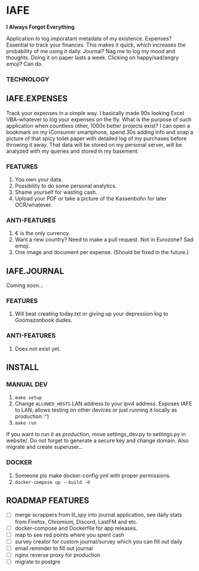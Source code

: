 # IAFE
**I Always Forget Everything**

Application to log imporatant metadata of my existence. Expenses? Essential to track your finances. This makes it quick, which increases the probability of me using it daily. Journal? Nag me to log my mood and thoughts. Doing it on paper lasts a week. Clicking on happy/sad/angry emoji? Can do.

### TECHNOLOGY


## IAFE.EXPENSES
Track your expenses in a simple way. I basically made 90s looking Excel VBA-whatever to log your expenses on the fly.
What is the purpose of such application when countless other, 1000x better projects exist? 
I can open a bookmark on my iConsumer smartphone, spend 30s adding info and snap a picture of that spicy toilet paper with detailed log of my purchases before throwing it away. That data will be stored on my personal server, will be analyzed with my queries and stored in my basement.

### FEATURES
1. You own your data.
2. Possibility to do some personal analytics.
3. Shame yourself for wasting cash.
4. Upload your PDF or take a picture of the Kassenbohn for later OCR/whatever.

### ANTI-FEATURES
1. € is the only currency.
2. Want a new country? Need to make a pull request. Not in Eurozone? Sad emoji.
3. One image and document per expense. (Should be fixed in the future.)

## IAFE.JOURNAL
Coming soon...

### FEATURES
1. Will beat creating today.txt or giving up your depression log to Goomazonbook dudes.

### ANTI-FEATURES
1. Does not exist yet.

## INSTALL
### MANUAL DEV
1. `make setup`
2. Change `ALLOWED_HOSTS` LAN address to your ipv4 address. Exposes IAFE to LAN, allows testing on other devices or just running it locally as production :^)
2. `make run`

If you want to run it as production, move settings_dev.py to settings.py in website/. Do not forget to generate a secure key and change domain. Also migrate and create superuser...

### DOCKER
1. Someone pls make docker-config.yml with proper permissions.
2. `docker-compose up --build -d`



## ROADMAP FEATURES
- [ ] merge scrappers from lil_spy into journal application, see daily stats from Firefox, Chromium, Discord, LastFM and etc.
- [ ] docker-compose and Dockerfile for app releases.
- [ ] map to see red points where you spent cash
- [ ] survey creator for custom journal/survey which you can fill out daily
- [ ] email reminder to fill out journal
- [ ] nginx reverse proxy for production
- [ ] migrate to postgre